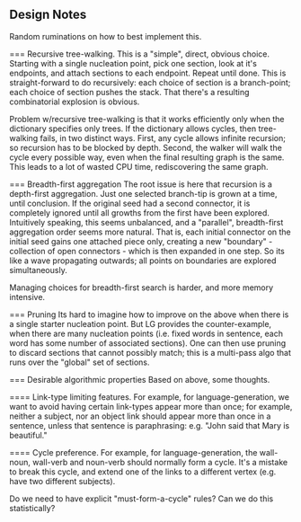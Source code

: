 
Design Notes
------------
Random ruminations on how to best implement this.


=== Recursive tree-walking.
This is a "simple", direct, obvious choice.
Starting with a single nucleation point, pick one section, look at it's
endpoints, and attach sections to each endpoint. Repeat until done.
This is straight-forward to do recursively: each choice of section is
a branch-point; each choice of section pushes the stack. That there's a
resulting combinatorial explosion is obvious.

Problem w/recursive tree-walking is that it works efficiently only when
the dictionary specifies only trees. If the dictionary allows cycles,
then tree-walking fails, in two distinct ways. First, any cycle allows
infinite recursion; so recursion has to be blocked by depth. Second,
the walker will walk the cycle every possible way, even when the final
resulting graph is the same. This leads to a lot of wasted CPU time,
rediscovering the same graph.

=== Breadth-first aggregation
The root issue is here that recursion is a depth-first aggregation.
Just one selected branch-tip is grown at a time, until conclusion. If
the original seed had a second connector, it is completely ignored
until all growths from the first have been explored. Intuitively
speaking, this seems unbalanced, and a "parallel", breadth-first
aggregation order seems more natural. That is, each initial connector
on the initial seed gains one attached piece only, creating a new
"boundary" - collection of open connectors - which is then expanded in
one step. So its like a wave propagating outwards; all points on
boundaries are explored simultaneously.

Managing choices for breadth-first search is harder, and more memory
intensive.

=== Pruning
Its hard to imagine how to improve on the above when there is a single
starter nucleation point. But LG provides the counter-example, when
there are many nucleation points (i.e. fixed words in sentence, each
word has some number of associated sections). One can then use pruning
to discard sections that cannot possibly match; this is a multi-pass
algo that runs over the "global" set of sections.

=== Desirable algorithmic properties
Based on above, some thoughts.

==== Link-type limiting features.
For example, for language-generation, we want to avoid having certain
link-types appear more than once; for example, neither a subject, nor an
object link should appear more than once in a sentence, unless that
sentence is paraphrasing: e.g. "John said that Mary is beautiful."

==== Cycle preference.
For example, for language-generation, the wall-noun, wall-verb and
noun-verb should normally form a cycle. It's a mistake to break this
cycle, and extend one of the links to a different vertex (e.g. have two
different subjects).

Do we need to have explicit "must-form-a-cycle" rules?  Can we do this
statistically?
